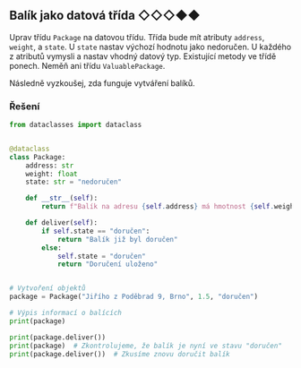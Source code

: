 ## Balík jako datová třída ◇◇◇◆◆

Uprav třídu `Package` na datovou třídu. Třída bude mít atributy `address`, `weight`, a `state`. U `state` nastav výchozí
hodnotu jako nedoručen. U každého z atributů vymysli a nastav vhodný datový typ. Existující metody ve třídě ponech.
Neměň ani třídu `ValuablePackage`.

Následně vyzkoušej, zda funguje vytváření balíků.

### Řešení

```python
from dataclasses import dataclass


@dataclass
class Package:
    address: str
    weight: float
    state: str = "nedoručen"

    def __str__(self):
        return f"Balík na adresu {self.address} má hmotnost {self.weight} kg a je ve stavu {self.state}."

    def deliver(self):
        if self.state == "doručen":
            return "Balík již byl doručen"
        else:
            self.state = "doručen"
            return "Doručení uloženo"


# Vytvoření objektů
package = Package("Jiřího z Poděbrad 9, Brno", 1.5, "doručen")

# Výpis informací o balících
print(package)

print(package.deliver())
print(package)  # Zkontrolujeme, že balík je nyní ve stavu "doručen"
print(package.deliver())  # Zkusíme znovu doručit balík
```
